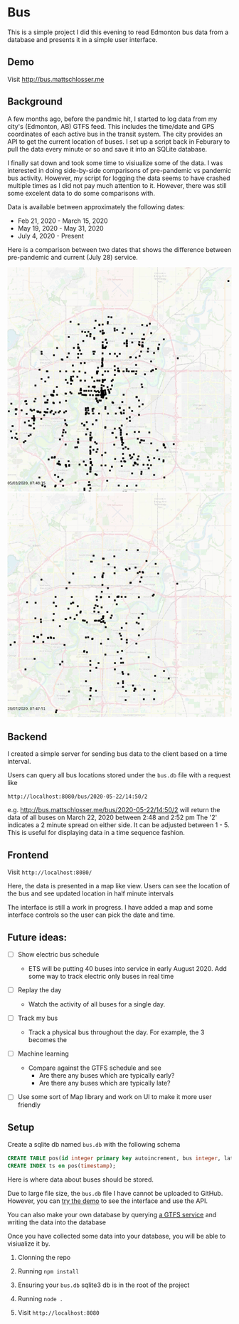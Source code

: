 # Bus

This is a simple project I did this evening to read Edmonton bus data
from a database and presents it in a simple user interface.

## Demo

Visit http://bus.mattschlosser.me

## Background 
A few months ago, before the pandmic hit, I started to log data from my city's (Edmonton, AB) GTFS feed. This includes
the time/date and GPS coordinates of each active bus in the transit system. The city provides an API
to get the current location of buses. I set up a script back in Feburary to pull the data every minute or so and 
save it into an SQLite database. 

I finally sat down and took some time to visiualize some of the 
data. I was interested in doing side-by-side comparisons of pre-pandemic vs pandemic bus activity. 
However, my script for logging the data seems to have crashed multiple times as I did not pay much attention
to it. However, there was still some excelent data to do some comparisons with. 

Data is available between approximately the following dates:
* Feb 21, 2020 - March 15, 2020
* May 19, 2020 - May 31, 2020
* July 4, 2020 - Present

Here is a comparison between two dates that shows the difference between pre-pandemic and current (July 28) service.

![Map of bus locations](docs/img/datavis1.png "Thursday, March 5, 2020 - 7:48 a.m.")
![Map of bus locations](docs/img/datavis2.png "Tuesday, July 28, 2020 - 7:48 a.m.")

## Backend

 I created a simple server for sending bus data to the client
based on a time interval.


Users can query all bus locations stored under the `bus.db` file with
a request like 
```
http://localhost:8080/bus/2020-05-22/14:50/2
```

e.g. http://bus.mattschlosser.me/bus/2020-05-22/14:50/2 will return the data of all
buses on March 22, 2020 between 2:48 and 2:52 pm
The '2' indicates a 2 minute spread on either side. It can be adjusted between 1 - 5. 
This is useful for displaying data in a time sequence fashion.

## Frontend

Visit `http://localhost:8080/`

Here, the data is presented in a map like view. Users can see the location of
the bus and see updated location in half minute intervals

The interface is still a work in progress. I have added a map and some interface controls so the
user can pick the date and time. 

## Future ideas:
- [ ] Show electric bus schedule
  - ETS will be putting 40 buses into service in early August 2020. Add some way to track electric only 
  buses in real time
- [ ] Replay the day
  - Watch the activity of all buses for a single day. 
- [ ] Track my bus
  - Track a physical bus throughout the day. For example, the 3 becomes the 
- [ ] Machine learning
  - Compare against the GTFS schedule and see
    - Are there any buses which are typically early?
    - Are there any buses which are typically late?
- [ ] Use some sort of Map library and work on UI to make it more user friendly
 

## Setup

Create a sqlite db named `bus.db` with the following schema


```sql
CREATE TABLE pos(id integer primary key autoincrement, bus integer, lat double, long double, trip int, timestamp timestamp, bearing int, speed double);
CREATE INDEX ts on pos(timestamp);
```

Here is where data about buses should be stored. 

Due to large file size, the `bus.db` file I have cannot be uploaded to GitHub. However, you can [try the demo](http://bus.mattschlosser.me/) to see the interface and use the API.

You can also make your own database by querying [a GTFS service](https://developers.google.com/transit/gtfs-realtime) and writing the data into the database 

Once you have collected some data into your database, you will be able to visiualize it by.

1. Clonning the repo 

2. Running `npm install`

3. Ensuring your `bus.db` sqlite3 db is in the root of the project

4. Running `node . `

5. Visit `http://localhost:8080`
